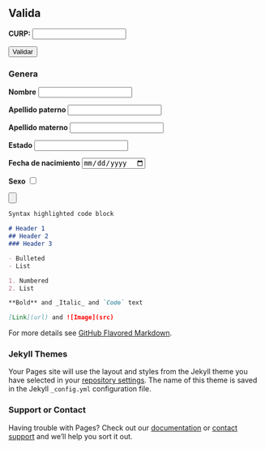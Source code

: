 <script src="https://bundle.run/curp"></script>
## Valida

**CURP:**
<input id="validarCurp" type="text" />

<input id="validarBoton" type="button" value="Validar" />

<script >
var validarCurp = document.getElementById("validarCurp");

var validarBoton = document.getElementById("validarBoton");

validarBoton.addEventListener("click", function(evt) {
    evt.preventDefault();
    alert(curp.validar(validarCurp.value));
});
</script>

### Genera
**Nombre**
<input id="nombre" type="text"/>

**Apellido paterno**
<input id="apellidoPaterno" type="text" />

**Apellido materno**
<input id="apellidoMaterno" type="text" />

**Estado**
<input id="estado" type="text" />

**Fecha de nacimiento**
<input id="fechaNacimiento" type="date" />

**Sexo**
<input id="sexo" type="checkbox" />

<input id="GenerarBoton" type="button" />

```markdown
Syntax highlighted code block

# Header 1
## Header 2
### Header 3

- Bulleted
- List

1. Numbered
2. List

**Bold** and _Italic_ and `Code` text

[Link](url) and ![Image](src)
```

For more details see [GitHub Flavored Markdown](https://guides.github.com/features/mastering-markdown/).

### Jekyll Themes

Your Pages site will use the layout and styles from the Jekyll theme you have selected in your [repository settings](https://github.com/ripper2hl/curp/settings/pages). The name of this theme is saved in the Jekyll `_config.yml` configuration file.

### Support or Contact

Having trouble with Pages? Check out our [documentation](https://docs.github.com/categories/github-pages-basics/) or [contact support](https://support.github.com/contact) and we’ll help you sort it out.
